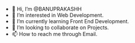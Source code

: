 - 👋 Hi, I’m @BANUPRAKASHH
- 👀 I’m interested in Web Development.
- 🌱 I’m currently learning Front End Development.
- 💞️ I’m looking to collaborate on Projects.
- 📫 How to reach me through Email.

<!---
BANUPRAKASHH/BANUPRAKASHH is a ✨ special ✨ repository because its `README.md` (this file) appears on your GitHub profile.
You can click the Preview link to take a look at your changes.
--->
